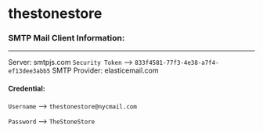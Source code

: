 # thestonestore

### SMTP Mail Client Information:
---
Server: smtpjs.com
`Security Token` --> `833f4581-77f3-4e38-a7f4-ef13dee3abb5`
SMTP Provider: elasticemail.com
#### Credential:
`Username` --> `thestonestore@nycmail.com`

`Password` --> `TheStoneStore` 